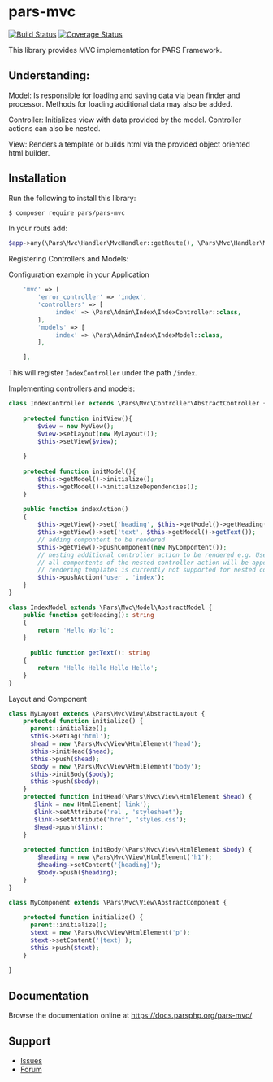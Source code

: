 # pars-mvc

[![Build Status](https://travis-ci.com/pars-framework/pars-mvc.svg?branch=master)](https://travis-ci.com/pars-framework/pars-mvc)
[![Coverage Status](https://coveralls.io/repos/github/pars-framework/pars-mvc/badge.svg?branch=master)](https://coveralls.io/github/pars-framework/pars-mvc?branch=master)

This library provides MVC implementation for PARS Framework.

## Understanding:

Model: Is responsible for loading and saving data via bean finder and processor. Methods for loading additional data may also be added.

Controller: Initializes view with data provided by the model. Controller actions can also be nested.

View: Renders a template or builds html via the provided object oriented html builder.


## Installation

Run the following to install this library:

```bash
$ composer require pars/pars-mvc
```

In your routs add:

```php
$app->any(\Pars\Mvc\Handler\MvcHandler::getRoute(), \Pars\Mvc\Handler\MvcHandler::class, 'mvc');
```

Registering Controllers and Models:

Configuration example in your Application

```php
    'mvc' => [
        'error_controller' => 'index',
        'controllers' => [
            'index' => \Pars\Admin\Index\IndexController::class,
        ],
        'models' => [
            'index' => \Pars\Admin\Index\IndexModel::class,
        ],

    ],
```

This will register `IndexController` under the path `/index`.

Implementing controllers and models:

```php
class IndexController extends \Pars\Mvc\Controller\AbstractController {
    
    protected function initView(){
        $view = new MyView();
        $view->setLayout(new MyLayout());
        $this->setView($view);
        
    }
    
    protected function initModel(){
        $this->getModel()->initialize();
        $this->getModel()->initializeDependencies();
    }
      
    public function indexAction()
    {
        $this->getView()->set('heading', $this->getModel()->getHeading());
        $this->getView()->set('text', $this->getModel()->getText());
        // adding compontent to be rendered
        $this->getView()->pushComponent(new MyCompontent());
        // nesting additional controller action to be rendered e.g. UserController::indexAction
        // all compontents of the nested controller action will be appended to the parent controllers view
        // rendering templates is currently not supported for nested controller actions
        $this->pushAction('user', 'index');
    }
}
```

```php
class IndexModel extends \Pars\Mvc\Model\AbstractModel {
    public function getHeading(): string 
    {
        return 'Hello World';
    }
    
      public function getText(): string 
    {
        return 'Hello Hello Hello Hello';
    }
}
```


Layout and Component

```php
class MyLayout extends \Pars\Mvc\View\AbstractLayout {
    protected function initialize() {
      parent::initialize();
      $this->setTag('html');
      $head = new \Pars\Mvc\View\HtmlElement('head');
      $this->initHead($head);
      $this->push($head);
      $body = new \Pars\Mvc\View\HtmlElement('body');
      $this->initBody($body);
      $this->push($body);
    }
    protected function initHead(\Pars\Mvc\View\HtmlElement $head) {
       $link = new HtmlElement('link');
       $link->setAttribute('rel', 'stylesheet');
       $link->setAttribute('href', 'styles.css');
       $head->push($link);
    }
    
    protected function initBody(\Pars\Mvc\View\HtmlElement $body) {
        $heading = new \Pars\Mvc\View\HtmlElement('h1');
        $heading->setContent('{heading}');
        $body->push($heading);
    }
}
```

```php
class MyComponent extends \Pars\Mvc\View\AbstractComponent {
    
    protected function initialize() {
      parent::initialize();
      $text = new \Pars\Mvc\View\HtmlElement('p');
      $text->setContent('{text}');
      $this->push($text);
    }
    
}
```

## Documentation

Browse the documentation online at https://docs.parsphp.org/pars-mvc/

## Support

* [Issues](https://github.com/pars/pars-mvc/issues/)
* [Forum](https://discourse.parsphp.org/)
